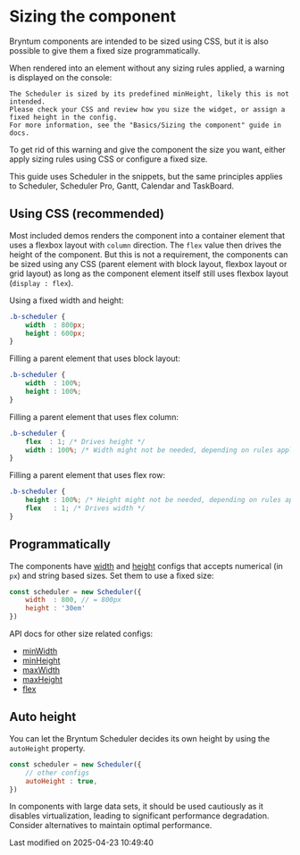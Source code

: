 # Sizing the component

Bryntum components are intended to be sized using CSS, but it is also possible to give them a fixed size
programmatically.

When rendered into an element without any sizing rules applied, a warning is displayed on the console:

```text
The Scheduler is sized by its predefined minHeight, likely this is not intended.
Please check your CSS and review how you size the widget, or assign a fixed height in the config. 
For more information, see the "Basics/Sizing the component" guide in docs.
```

To get rid of this warning and give the component the size you want, either apply sizing rules using CSS or configure a
fixed size.

<div class="note">

This guide uses Scheduler in the snippets, but the same principles applies to Scheduler, Scheduler Pro, Gantt,
Calendar and TaskBoard.

</div>

## Using CSS (recommended)

Most included demos renders the component into a container element that uses a flexbox layout with `column` direction.
The `flex` value then drives the height of the component. But this is not a requirement, the components can be sized
using any CSS (parent element with block layout, flexbox layout or grid layout) as long as the component element itself
still uses flexbox layout (`display : flex`).

Using a fixed width and height:

```css
.b-scheduler {
    width  : 800px;
    height : 600px;
}
```

Filling a parent element that uses block layout:

```css
.b-scheduler {
    width  : 100%;
    height : 100%;
}
```

Filling a parent element that uses flex column:

```css
.b-scheduler {
    flex  : 1; /* Drives height */
    width : 100%; /* Width might not be needed, depending on rules applied to the parent */
}
```

Filling a parent element that uses flex row:

```css
.b-scheduler {
    height : 100%; /* Height might not be needed, depending on rules applied to the parent */
    flex   : 1; /* Drives width */
}
```

## Programmatically

The components have [width](#Core/widget/Widget#property-width) and [height](#Core/widget/Widget#property-height)
configs that accepts numerical (in `px`) and string based sizes. Set them to use a fixed size:

```javascript
const scheduler = new Scheduler({
    width  : 800, // = 800px
    height : '30em'
})
```

API docs for other size related configs:

* [minWidth](#Core/widget/Widget#property-minWidth)
* [minHeight](#Core/widget/Widget#property-minHeight)
* [maxWidth](#Core/widget/Widget#property-maxWidth)
* [maxHeight](#Core/widget/Widget#property-maxHeight)
* [flex](#Core/widget/Widget#property-flex)

## Auto height

You can let the Bryntum Scheduler decides its own height by using the `autoHeight` property.

```javascript
const scheduler = new Scheduler({
    // other configs
    autoHeight : true,
})
```

<div class="note">

In components with large data sets, it should be used cautiously as it disables virtualization, 
leading to significant performance degradation. 
Consider alternatives to maintain optimal performance.

</div>



<p class="last-modified">Last modified on 2025-04-23 10:49:40</p>